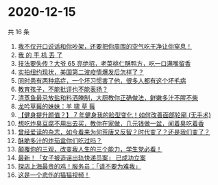 # 2020-12-15

共 16 条

<!-- BEGIN ZHIHUVIDEO -->
<!-- 最后更新时间 Tue Dec 15 2020 06:08:09 GMT+0800 (CST) -->
1. [我不仅开口说话和你吵架，还要把你周围的空气吃干净让你窒息！](https://www.zhihu.com/zvideo/1321832212191662080)
1. [我 的 手 机 丢 了](https://www.zhihu.com/zvideo/1321850087853588480)
1. [技法要失传？大爷 65 亮绝招，老菜桃仁酥鸭方，吃一口满嘴留香](https://www.zhihu.com/zvideo/1320045001829801984)
1. [实拍纽约现状，美国第二波疫情爆发后怎样了？](https://www.zhihu.com/zvideo/1321787495927599104)
1. [同时患有两种癌症，一个坏习惯害了他，很多人都有这个坏毛病](https://www.zhihu.com/zvideo/1321558924358217728)
1. [教育孩子，不能批评也不能表扬？](https://www.zhihu.com/zvideo/1321517262722486272)
1. [清蒸鱼最忌放盐和料酒腌制，大厨教你正确做法，鲜嫩多汁不腥不柴](https://www.zhihu.com/zvideo/1321829029319192576)
1. [龙吟草莓的妹妹：羊 啸 草 莓](https://www.zhihu.com/zvideo/1321798788017455104)
1. [【健身提升颜值？】 7 年健身我的脸型变化！如何改善面部轮廓 (无手术)](https://www.zhihu.com/zvideo/1321861143841644544)
1. [想吃炸臭豆腐不用出去买，教你在家做，几元钱做一盆，闻着臭吃着香](https://www.zhihu.com/zvideo/1321842321441124352)
1. [曾经爱读的杂志，如今看来为何荒唐又反智？时代变了？还是我们变了？](https://www.zhihu.com/zvideo/1321849476731019264)
1. [酥脆多汁的炸茄盒你们吃过吗？](https://www.zhihu.com/zvideo/1321868805996023808)
1. [颠覆你的三观，改变我人生的三个能力，学生党必看！](https://www.zhihu.com/zvideo/1321738554779508736)
1. [最新！「女子被造谣出轨快递员案」 已成功立案](https://www.zhihu.com/zvideo/1321905127021248512)
1. [探店上海最贵的鸡！服务员：「请不要为难我」](https://www.zhihu.com/zvideo/1320783922339246080)
1. [这是一个悲伤的猫猫视频！](https://www.zhihu.com/zvideo/1321247327759962112)
<!-- END ZHIHUVIDEO -->
